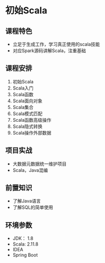 # 初始Scala

## 课程特色

- 立足于生成工作，学习真正使用的scala技能
- 对应Spark源码讲解Scala，注重基础

## 课程安排

1. 初始Scala
2. Scala入门
3. Scala函数
4. Scala面向对象
5. Scala集合
6. Scala模式匹配
7. Scala函数高级操作
8. Scala隐式转换
9. Scala操作外部数据

## 项目实战

- 大数据元数据统一维护项目
- Scala，Java混编

## 前置知识

- 了解Java语言
- 了解SQL的简单使用

## 环境参数

- JDK： 1.8
- Scala: 2.11.8
- IDEA
- Spring Boot

